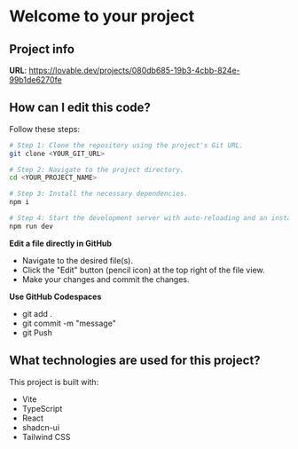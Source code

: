 # Welcome to your project

## Project info

**URL**: https://lovable.dev/projects/080db685-19b3-4cbb-824e-99b1de6270fe

## How can I edit this code?

Follow these steps:

```sh
# Step 1: Clone the repository using the project's Git URL.
git clone <YOUR_GIT_URL>

# Step 2: Navigate to the project directory.
cd <YOUR_PROJECT_NAME>

# Step 3: Install the necessary dependencies.
npm i

# Step 4: Start the development server with auto-reloading and an instant preview.
npm run dev
```

**Edit a file directly in GitHub**

- Navigate to the desired file(s).
- Click the "Edit" button (pencil icon) at the top right of the file view.
- Make your changes and commit the changes.

**Use GitHub Codespaces**

- git add .
- git commit -m "message"
- git Push

## What technologies are used for this project?

This project is built with:

- Vite
- TypeScript
- React
- shadcn-ui
- Tailwind CSS